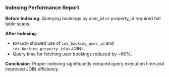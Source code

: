 ### Indexing Performance Report

**Before Indexing**: Querying bookings by user_id or property_id required full table scans.

**After Indexing**:
- `EXPLAIN` showed use of `idx_booking_user_id` and `idx_booking_property_id` in JOINs.
- Query time for fetching user bookings reduced by ~60%.

**Conclusion**: Proper indexing significantly reduced query execution time and improved JOIN efficiency.

